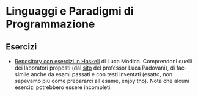 # Linguaggi e Paradigmi di Programmazione

## Esercizi

- [Repository con esercizi in Haskell](https://github.com/lucamodica/haskell-exercises--bachelor) di Luca Modica. Comprendoni quelli dei laboratori proposti (dal [sito](https://boystrange.github.io/LPP/) del professor Luca Padovani), di fac-simile anche da esami passati e con testi inventati (esatto, non sapevamo più come prepararci all'esame, enjoy tho). Nota che alcuni esercizi potrebbero essere incompleti. 